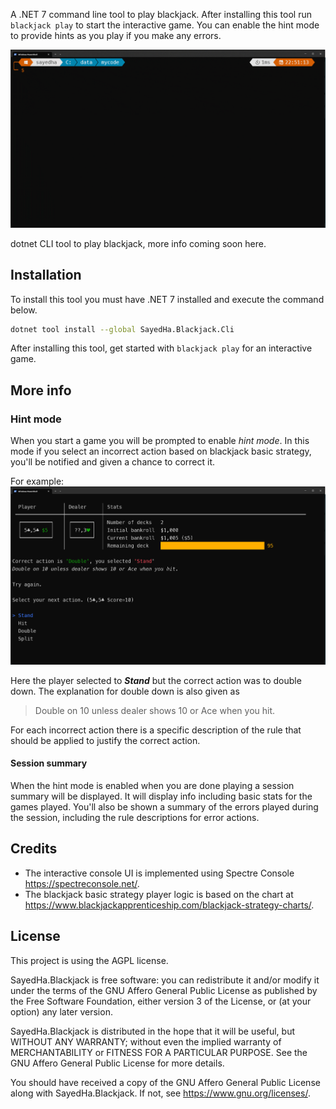 A .NET 7 command line tool to play blackjack. After installing this tool run `blackjack play` to
start the interactive game. You can enable the hint mode to provide hints as you play if you
make any errors.

![gif showing game play using blackjack play](https://raw.githubusercontent.com/sayedihashimi/blackjack/main/src/SayedHa.Blackjack.Cli/media/2023.blackjack.readme.gif)

dotnet CLI tool to play blackjack, more info coming soon here.

## Installation

To install this tool you must have .NET 7 installed and execute the command below.

```bash
dotnet tool install --global SayedHa.Blackjack.Cli
```

After installing this tool, get started with `blackjack play` for an interactive game.

## More info

### Hint mode

When you start a game you will be prompted to enable _hint mode_. In this mode if you select an
incorrect action based on blackjack basic strategy, you'll be notified and given a chance to correct it.

For example:
![screenshot showing the hint feature](https://raw.githubusercontent.com/sayedihashimi/blackjack/main/src/SayedHa.Blackjack.Cli/media/blackjack-screenshot-hint-01.png)

Here the player selected to ***Stand*** but the correct action was to double down.
The explanation for double down is also given as

> Double on 10 unless dealer shows 10 or Ace when you hit.

For each incorrect action there is a specific description of the rule that should be applied
to justify the correct action.

#### Session summary

When the hint mode is enabled when you are done playing a session summary will be displayed.
It will display info including basic stats for the games played.
You'll also be shown a summary of the errors played during the session, including the rule descriptions
for error actions.


## Credits

 - The interactive console UI is implemented using Spectre Console https://spectreconsole.net/.
 - The blackjack basic strategy player logic is based on the chart at https://www.blackjackapprenticeship.com/blackjack-strategy-charts/.

 ## License

 This project is using the AGPL license.

 SayedHa.Blackjack is free software: you can redistribute it and/or modify
 it under the terms of the GNU Affero General Public License as published by
 the Free Software Foundation, either version 3 of the License, or
 (at your option) any later version.
 
 SayedHa.Blackjack is distributed in the hope that it will be useful,
 but WITHOUT ANY WARRANTY; without even the implied warranty of
 MERCHANTABILITY or FITNESS FOR A PARTICULAR PURPOSE.  See the
 GNU Affero General Public License for more details.
 
 You should have received a copy of the GNU Affero General Public License
 along with SayedHa.Blackjack.  If not, see <https://www.gnu.org/licenses/>.